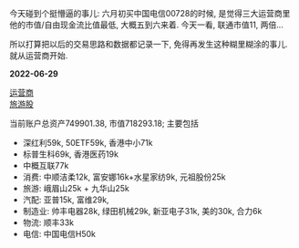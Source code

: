 今天碰到个挺懵逼的事儿: 六月初买中国电信00728的时候, 是觉得三大运营商里他的市值/自由现金流比值最低, 大概五到六来着. 今天一看, 联通市值11, 两倍...

所以打算把以后的交易思路和数据都记录一下, 免得再发生这种糊里糊涂的事儿. 就从运营商开始.

**2022-06-29**

[运营商](./00728.md)  
[旅游股](./000888.md)  

当前账户总资产749901.38, 市值718293.18; 主要包括

* 深红利59k, 50ETF59k, 香港中小71k
* 标普生科69k, 香港医药19k
* 中概互联77k
* 消费: 中顺洁柔12k, 富安娜16k+水星家纺9k, 元祖股份25k
* 旅游: 峨眉山25k + 九华山25k
* 汽配: 亚普15k, 富维29k, 
* 制造业: 帅丰电器28k, 绿田机械29k, 新亚电子31k, 美的30k, 合力6k
* 物流: 顺丰33k
* 电信: 中国电信H50k
